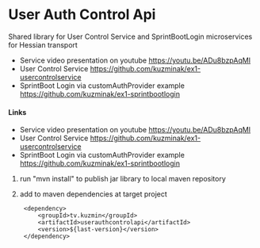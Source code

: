 # User Auth Control Api

Shared library for User Control Service and SprintBootLogin microservices for Hessian transport

- Service video presentation on youtube https://youtu.be/ADu8bzpAqMI
- User Control Service https://github.com/kuzminak/ex1-usercontrolservice
- SprintBoot Login via customAuthProvider example https://github.com/kuzminak/ex1-sprintbootlogin   

#### Links
- Service video presentation on youtube https://youtu.be/ADu8bzpAqMI
- User Control Service https://github.com/kuzminak/ex1-usercontrolservice
- SprintBoot Login via customAuthProvider example https://github.com/kuzminak/ex1-sprintbootlogin 

1. run "mvn install" to publish jar library to local maven repository
2. add to maven dependencies at target project

        <dependency>
            <groupId>tv.kuzmin</groupId>
            <artifactId>userauthcontrolapi</artifactId>
            <version>${last-version}</version>
        </dependency>

